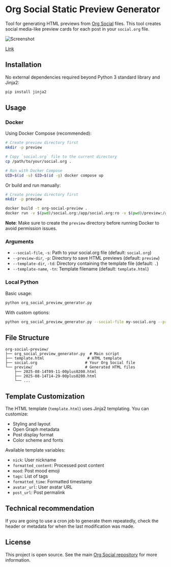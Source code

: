 # Org Social Static Preview Generator

Tool for generating HTML previews from [Org Social](https://github.com/tanrax/org-social) files. This tool creates social media-like preview cards for each post in your `social.org` file.

![Screenshot](screenshot.png)

[Link](https://andros.dev/static/preview/2025-09-14T09-22-09plus0200.html)

## Installation

No external dependencies required beyond Python 3 standard library and Jinja2:

```bash
pip install jinja2
```

## Usage

### Docker

Using Docker Compose (recommended):

```bash
# Create preview directory first
mkdir -p preview

# Copy `social.org` file to the current directory
cp /path/to/your/social.org .

# Run with Docker Compose
UID=$(id -u) GID=$(id -g) docker compose up
```

Or build and run manually:

```bash
# Create preview directory first
mkdir -p preview

docker build -t org-social-preview .
docker run -v $(pwd)/social.org:/app/social.org:ro -v $(pwd)/preview:/app/preview org-social-preview
```

**Note**: Make sure to create the `preview` directory before running Docker to avoid permission issues.

### Arguments

- `--social-file`, `-s`: Path to your social.org file (default: `social.org`)
- `--preview-dir`, `-p`: Directory to save HTML previews (default: `preview`)
- `--template-dir`, `-td`: Directory containing the template file (default: `.`)
- `--template-name`, `-tn`: Template filename (default: `template.html`)

### Local Python

Basic usage:

```bash
python org_social_preview_generator.py
```

With custom options:

```bash
python org_social_preview_generator.py --social-file my-social.org --preview-dir output --template-dir templates --template-name custom.html
```

## File Structure

```
org-social-preview/
├── org_social_preview_generator.py  # Main script
├── template.html                   # HTML template
├── social.org                     # Your Org Social file
└── preview/                       # Generated HTML files
    ├── 2025-08-14T09-11-00plus0200.html
    ├── 2025-08-14T14-29-00plus0200.html
    └── ...
```

## Template Customization

The HTML template (`template.html`) uses Jinja2 templating. You can customize:

- Styling and layout
- Open Graph metadata
- Post display format
- Color scheme and fonts

Available template variables:

- `nick`: User nickname
- `formatted_content`: Processed post content
- `mood`: Post mood emoji
- `tags`: List of tags
- `formatted_time`: Formatted timestamp
- `avatar_url`: User avatar URL
- `post_url`: Post permalink

## Technical recommendation

If you are going to use a cron job to generate them repeatedly, check the header or metadata for when the last modification was made.

## License

This project is open source. See the main [Org Social repository](https://github.com/tanrax/org-social) for more information.
